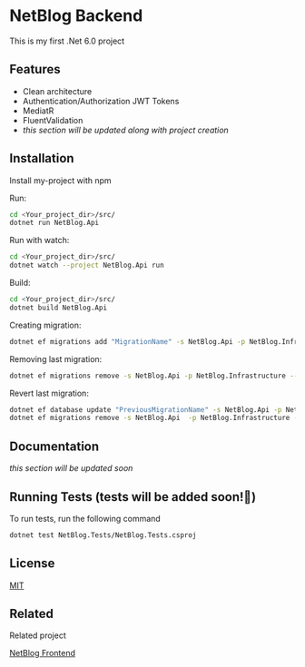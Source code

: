 
# NetBlog Backend

This is my first .Net 6.0 project 

## Features

- Clean architecture
- Authentication/Authorization JWT Tokens
- MediatR
- FluentValidation
- *this section will be updated along with project creation*


## Installation

Install my-project with npm

Run:
```bash
cd <Your_project_dir>/src/
dotnet run NetBlog.Api
```
Run with watch:
```bash
cd <Your_project_dir>/src/
dotnet watch --project NetBlog.Api run
```
Build:
```bash
cd <Your_project_dir>/src/
dotnet build NetBlog.Api
```
Creating migration:
```bash
dotnet ef migrations add "MigrationName" -s NetBlog.Api -p NetBlog.Infrastructure --context ApplicationDbContext --output-dir Persistence/Migrations --verbose
```

Removing last migration:
```bash
dotnet ef migrations remove -s NetBlog.Api -p NetBlog.Infrastructure --context ApplicationDbContext 
```
Revert last migration:
```bash
dotnet ef database update "PreviousMigrationName" -s NetBlog.Api -p NetBlog.Infrastructure --context ApplicationDbContext
dotnet ef migrations remove -s NetBlog.Api  -p NetBlog.Infrastructure --context ApplicationDbContext
```

## Documentation

*this section will be updated soon*


## Running Tests (**tests will be added soon!🚀**)

To run tests, run the following command 

```bash
dotnet test NetBlog.Tests/NetBlog.Tests.csproj
```
## License

[MIT](https://github.com/Sh0w3D/NetBlog-backend/blob/Dev/LICENSE.md)


## Related

Related project

[NetBlog Frontend](https://github.com/Sh0w3D/NetBlog-frontend)

